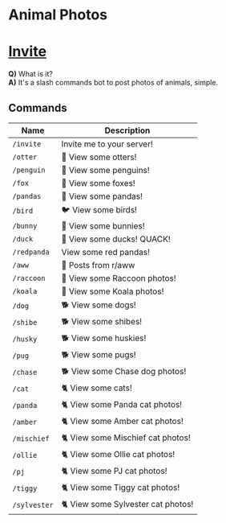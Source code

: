 # **Animal Photos**

# [Invite](https://discord.com/api/oauth2/authorize?client_id=907969268660973609&scope=applications.commands)

**Q)** What is it?<br>**A)** It's a slash commands bot to post photos of animals, simple.

## Commands
| Name | Description |
| ----------- | ----------- |
| `/invite` | Invite me to your server! |
| `/otter` | 🦦 View some otters! |
| `/penguin` | 🐧 View some penguins! |
| `/fox` | 🦊 View some foxes! |
| `/pandas` | 🐼 View some pandas! |
| `/bird` | 🐦 View some birds! |
| `/bunny` | 🐇 View some bunnies! |
| `/duck` | 🦆 View some ducks! QUACK! |
| `/redpanda` | View some red pandas! |
| `/aww` | 🤗 Posts from r/aww |
| `/raccoon` | 🦝 View some Raccoon photos! |
| `/koala` | 🐨 View some Koala photos! |
| `/dog` | 🐕 View some dogs! |
| `/shibe` | 🐕 View some shibes! |
| `/husky` | 🐕 View some huskies! |
| `/pug` | 🐕 View some pugs! |
| `/chase` | 🐕 View some Chase dog photos! |
| `/cat` | 🐈 View some cats! |
| `/panda` | 🐈 View some Panda cat photos! |
| `/amber` | 🐈 View some Amber cat photos! |
| `/mischief` | 🐈 View some Mischief cat photos! |
| `/ollie` | 🐈 View some Ollie cat photos! |
| `/pj` | 🐈 View some PJ cat photos! |
| `/tiggy` | 🐈 View some Tiggy cat photos! |
| `/sylvester` | 🐈 View some Sylvester cat photos! |